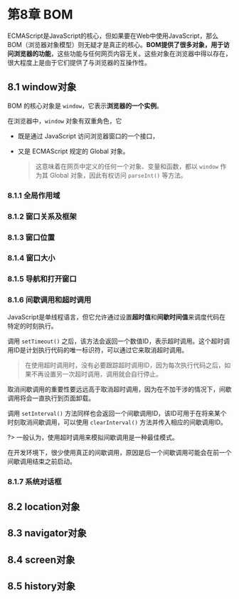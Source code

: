 # 第8章 BOM

ECMAScript是JavaScript的核心，但如果要在Web中使用JavaScript，那么BOM（浏览器对象模型）则无疑才是真正的核心。**BOM提供了很多对象，用于访问浏览器的功能**，这些功能与任何网页内容无关。这些对象在浏览器中得以存在，很大程度上是由于它们提供了与浏览器的互操作性。

## 8.1 window对象

BOM 的核心对象是 `window`，它表示**浏览器的一个实例**。

在浏览器中，`window` 对象有双重角色，它

- 既是通过 JavaScript 访问浏览器窗口的一个接口，

- 又是 ECMAScript 规定的 Global 对象。

  > 这意味着在网页中定义的任何一个对象、变量和函数，都以 `window` 作为其 Global 对象，因此有权访问 `parseInt()` 等方法。

### 8.1.1 全局作用域

### 8.1.2 窗口关系及框架

### 8.1.3 窗口位置

### 8.1.4 窗口大小

### 8.1.5 导航和打开窗口

### 8.1.6 间歇调用和超时调用

JavaScript是单线程语言，但它允许通过设置**超时值**和**间歇时间值**来调度代码在特定的时刻执行。

调用 `setTimeout()` 之后，该方法会返回一个数值ID，表示超时调用。这个超时调用ID是计划执行代码的唯一标识符，可以通过它来取消超时调用。

> 在使用超时调用时，没有必要跟踪超时调用ID，因为每次执行代码之后，如果不再设置另一次超时调用，调用就会自行停止。

取消间歇调用的重要性要远远高于取消超时调用，因为在不加干涉的情况下，间歇调用将会一直执行到页面卸载。

调用 `setInterval()` 方法同样也会返回一个间歇调用ID，该ID可用于在将来某个时刻取消间歇调用，可以使用 `clearInterval()` 方法并传入相应的间歇调用ID。

?> 一般认为，使用超时调用来模拟间歇调用是一种最佳模式。

在开发环境下，很少使用真正的间歇调用，原因是后一个间歇调用可能会在前一个间歇调用结束之前启动。

### 8.1.7 系统对话框

## 8.2 location对象

## 8.3 navigator对象

## 8.4 screen对象

## 8.5 history对象

